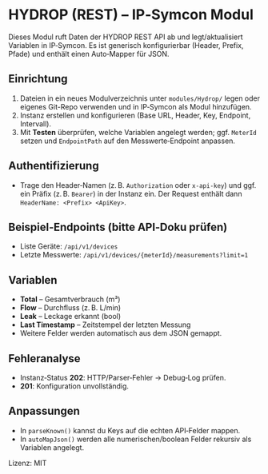 # HYDROP (REST) – IP‑Symcon Modul


Dieses Modul ruft Daten der HYDROP REST API ab und legt/aktualisiert Variablen in IP‑Symcon. Es ist generisch konfigurierbar (Header, Prefix, Pfade) und enthält einen Auto‑Mapper für JSON.


## Einrichtung
1. Dateien in ein neues Modulverzeichnis unter `modules/Hydrop/` legen oder eigenes Git-Repo verwenden und in IP‑Symcon als Modul hinzufügen.
2. Instanz erstellen und konfigurieren (Base URL, Header, Key, Endpoint, Intervall).
3. Mit **Testen** überprüfen, welche Variablen angelegt werden; ggf. `MeterId` setzen und `EndpointPath` auf den Messwerte‑Endpoint anpassen.


## Authentifizierung
- Trage den Header‑Namen (z. B. `Authorization` oder `x-api-key`) und ggf. ein Präfix (z. B. `Bearer`) in der Instanz ein. Der Request enthält dann `HeaderName: <Prefix> <ApiKey>`.


## Beispiel‑Endpoints (bitte API‑Doku prüfen)
- Liste Geräte: `/api/v1/devices`
- Letzte Messwerte: `/api/v1/devices/{meterId}/measurements?limit=1`


## Variablen
- **Total** – Gesamtverbrauch (m³)
- **Flow** – Durchfluss (z. B. L/min)
- **Leak** – Leckage erkannt (bool)
- **Last Timestamp** – Zeitstempel der letzten Messung
- Weitere Felder werden automatisch aus dem JSON gemappt.


## Fehleranalyse
- Instanz‑Status **202**: HTTP/Parser‑Fehler → Debug‑Log prüfen.
- **201**: Konfiguration unvollständig.


## Anpassungen
- In `parseKnown()` kannst du Keys auf die echten API‑Felder mappen.
- In `autoMapJson()` werden alle numerischen/boolean Felder rekursiv als Variablen angelegt.


Lizenz: MIT
